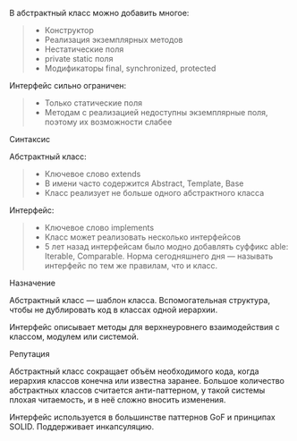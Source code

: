 В абстрактный класс можно добавить многое:
>* Конструктор
>* Реализация экземплярных методов
>* ️Нестатические поля
>* ️private static поля
>* Модификаторы final, synchronized, protected

Интерфейс сильно ограничен:
>* Только статические поля
>* ️Методам с реализацией недоступны экземплярные поля, поэтому их возможности слабее

Синтаксис

Абстрактный класс:
>- Ключевое слово extends
>- В имени часто содержится Abstract, Template, Base
>- Класс реализует не больше одного абстрактного класса

Интерфейс:
>- Ключевое слово implements 
>- Класс может реализовать несколько интерфейсов
>- 5 лет назад интерфейсам было модно добавлять суффикс able: Iterable, Comparable.
 > Норма сегодняшнего дня — называть интерфейс по тем же правилам, что и класс.

 Назначение

Абстрактный класс — шаблон класса. Вспомогательная структура, чтобы не дублировать код в классах одной иерархии.

Интерфейс описывает методы для верхнеуровнего взаимодействия с классом, модулем или системой.

 Репутация

Абстрактный класс сокращает объём необходимого кода, когда иерархия классов конечна или известна заранее. 
Большое количество абстрактных классов считается анти-паттерном, у такой системы плохая читаемость, и в неё сложно вносить изменения.

Интерфейс используется в большинстве паттернов GoF и принципах SOLID. Поддерживает инкапсуляцию.